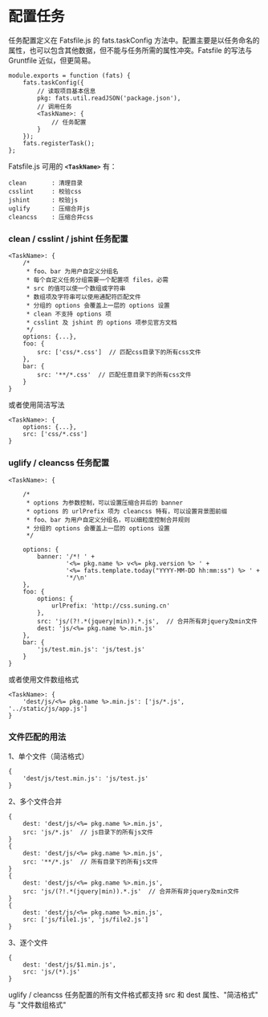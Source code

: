 # 配置任务

任务配置定义在 Fatsfile.js 的 fats.taskConfig 方法中。配置主要是以任务命名的属性，也可以包含其他数据，但不能与任务所需的属性冲突。Fatsfile 的写法与 Gruntfile 近似，但更简易。

	module.exports = function (fats) {
		fats.taskConfig({
			// 读取项目基本信息
			pkg: fats.util.readJSON('package.json'),
			// 调用任务
			<TaskName>: {
				// 任务配置
			}	
		});
		fats.registerTask();
	};

Fatsfile.js 可用的 **`<TaskName>`** 有：
	
	clean       : 清理目录
	csslint     : 校验css
	jshint      : 校验js
	uglify      : 压缩合并js
	cleancss    : 压缩合并css

### clean / csslint / jshint 任务配置

	<TaskName>: {
		/*
		 * foo、bar 为用户自定义分组名
		 * 每个自定义任务分组需要一个配置项 files，必需
		 * src 的值可以使一个数组或字符串
		 * 数组项及字符串可以使用通配符匹配文件
		 * 分组的 options 会覆盖上一层的 options 设置
		 * clean 不支持 options 项
		 * csslint 及 jshint 的 options 项参见官方文档
		 */
		options: {...},
		foo: {
			src: ['css/*.css']  // 匹配css目录下的所有css文件
		},
		bar: {
			src: '**/*.css'  // 匹配任意目录下的所有css文件
		}
	}

或者使用简洁写法

	<TaskName>: {
		options: {...},
		src: ['css/*.css']
	}

### uglify / cleancss 任务配置

	<TaskName>: {

		/*
		 * options 为参数控制，可以设置压缩合并后的 banner 
		 * options 的 urlPrefix 项为 cleancss 特有，可以设置背景图前缀
		 * foo、bar 为用户自定义分组名，可以细粒度控制合并规则
		 * 分组的 options 会覆盖上一层的 options 设置
		 */
    	
		options: {
			banner: '/*! ' +
					'<%= pkg.name %> v<%= pkg.version %> ' +
					'<%= fats.template.today("YYYY-MM-DD hh:mm:ss") %> ' +
					'*/\n'
		},
		foo: {
			options: {
				urlPrefix: 'http://css.suning.cn'
			},
			src: 'js/(?!.*(jquery|min)).*.js',  // 合并所有非jquery及min文件
			dest: 'js/<%= pkg.name %>.min.js'
		},
		bar: {
			'js/test.min.js': 'js/test.js'
		}
	}
或者使用文件数组格式  

	<TaskName>: {  
		'dest/js/<%= pkg.name %>.min.js': ['js/*.js', '../static/js/app.js']  
	}


### 文件匹配的用法

1、单个文件（简洁格式）
	
	{
		'dest/js/test.min.js': 'js/test.js'
	}
	
2、多个文件合并

	{
		dest: 'dest/js/<%= pkg.name %>.min.js',
		src: 'js/*.js'  // js目录下的所有js文件
	}
	{
		dest: 'dest/js/<%= pkg.name %>.min.js',
		src: '**/*.js'  // 所有目录下的所有js文件
	}
	{
		dest: 'dest/js/<%= pkg.name %>.min.js',
		src: 'js/(?!.*(jquery|min)).*.js'  // 合并所有非jquery及min文件
	}
	{
		dest: 'dest/js/<%= pkg.name %>.min.js',
		src: ['js/file1.js', 'js/file2.js']
	}
	
3、逐个文件

	{
		dest: 'dest/js/$1.min.js',
		src: 'js/(*).js'
	}


uglify / cleancss 任务配置的所有文件格式都支持 src 和 dest 属性、"简洁格式" 与 "文件数组格式"


